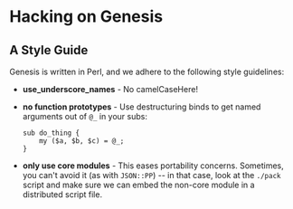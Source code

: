Hacking on Genesis
==================

A Style Guide
-------------

Genesis is written in Perl, and we adhere to the following style
guidelines:

  - **use_underscore_names** - No camelCaseHere!
  - **no function prototypes** - Use destructuring binds to get
    named arguments out of `@_` in your subs:

    ```
    sub do_thing {
        my ($a, $b, $c) = @_;
    }
    ```

  - **only use core modules** - This eases portability concerns.
    Sometimes, you can't avoid it (as with `JSON::PP`) -- in that
    case, look at the `./pack` script and make sure we can embed
    the non-core module in a distributed script file.
